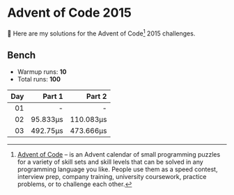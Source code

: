 # Advent of Code 2015

:wave: Here are my solutions for the Advent of Code[^aoc] 2015 challenges.

## Bench

- Warmup runs: **10**
- Total runs: **100**

<!-- BENCH TABLE -->

| Day |   Part 1 |    Part 2 |
| --: | -------: | --------: |
|  01 |        - |         - |
|  02 | 95.833µs | 110.083µs |
|  03 | 492.75µs | 473.666µs |

<!-- /BENCH TABLE -->

[^aoc]: [Advent of Code][aoc] – is an Advent calendar of small programming puzzles for a variety of skill sets and skill levels that can be solved in any programming language you like. People use them as a speed contest, interview prep, company training, university coursework, practice problems, or to challenge each other.

[aoc]: https://adventofcode.com
